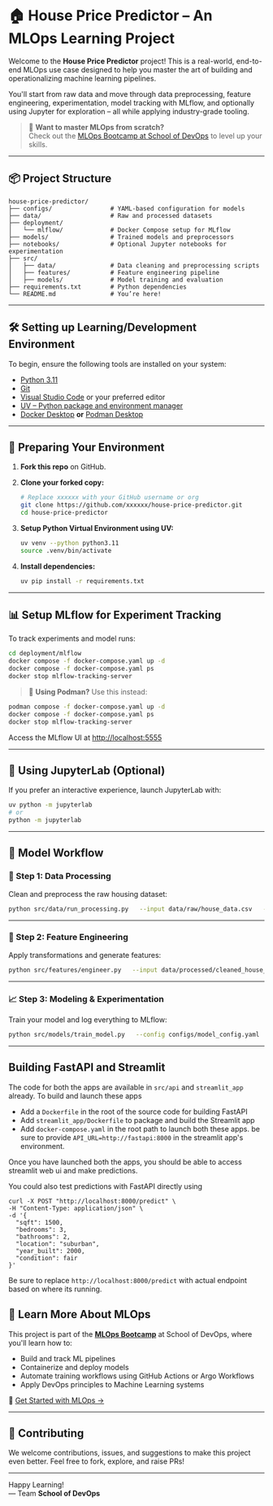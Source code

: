 # 🏠 House Price Predictor – An MLOps Learning Project

Welcome to the **House Price Predictor** project! This is a real-world, end-to-end MLOps use case designed to help you master the art of building and operationalizing machine learning pipelines.

You'll start from raw data and move through data preprocessing, feature engineering, experimentation, model tracking with MLflow, and optionally using Jupyter for exploration – all while applying industry-grade tooling.

> 🚀 **Want to master MLOps from scratch?**  
Check out the [MLOps Bootcamp at School of DevOps](https://schoolofdevops.com) to level up your skills.

---

## 📦 Project Structure

```
house-price-predictor/
├── configs/                # YAML-based configuration for models
├── data/                   # Raw and processed datasets
├── deployment/
│   └── mlflow/             # Docker Compose setup for MLflow
├── models/                 # Trained models and preprocessors
├── notebooks/              # Optional Jupyter notebooks for experimentation
├── src/
│   ├── data/               # Data cleaning and preprocessing scripts
│   ├── features/           # Feature engineering pipeline
│   ├── models/             # Model training and evaluation
├── requirements.txt        # Python dependencies
└── README.md               # You’re here!
```

---

## 🛠️ Setting up Learning/Development Environment

To begin, ensure the following tools are installed on your system:

- [Python 3.11](https://www.python.org/downloads/)
- [Git](https://git-scm.com/)
- [Visual Studio Code](https://code.visualstudio.com/) or your preferred editor
- [UV – Python package and environment manager](https://github.com/astral-sh/uv)
- [Docker Desktop](https://www.docker.com/products/docker-desktop/) **or** [Podman Desktop](https://podman-desktop.io/)

---

## 🚀 Preparing Your Environment

1. **Fork this repo** on GitHub.

2. **Clone your forked copy:**

   ```bash
   # Replace xxxxxx with your GitHub username or org
   git clone https://github.com/xxxxxx/house-price-predictor.git
   cd house-price-predictor
   ```

3. **Setup Python Virtual Environment using UV:**

   ```bash
   uv venv --python python3.11
   source .venv/bin/activate
   ```

4. **Install dependencies:**

   ```bash
   uv pip install -r requirements.txt
   ```

---

## 📊 Setup MLflow for Experiment Tracking

To track experiments and model runs:

```bash
cd deployment/mlflow
docker compose -f docker-compose.yaml up -d
docker compose -f docker-compose.yaml ps
docker stop mlflow-tracking-server
```

> 🐧 **Using Podman?** Use this instead:

```bash
podman compose -f docker-compose.yaml up -d
docker compose -f docker-compose.yaml ps
docker stop mlflow-tracking-server
```

Access the MLflow UI at [http://localhost:5555](http://localhost:5555)

---

## 📒 Using JupyterLab (Optional)

If you prefer an interactive experience, launch JupyterLab with:

```bash
uv python -m jupyterlab
# or
python -m jupyterlab
```

---

## 🔁 Model Workflow

### 🧹 Step 1: Data Processing

Clean and preprocess the raw housing dataset:

```bash
python src/data/run_processing.py   --input data/raw/house_data.csv   --output data/processed/cleaned_house_data.csv
```

---

### 🧠 Step 2: Feature Engineering

Apply transformations and generate features:

```bash
python src/features/engineer.py   --input data/processed/cleaned_house_data.csv   --output data/processed/featured_house_data.csv   --preprocessor models/trained/preprocessor.pkl
```

---

### 📈 Step 3: Modeling & Experimentation

Train your model and log everything to MLflow:

```bash
python src/models/train_model.py   --config configs/model_config.yaml   --data data/processed/featured_house_data.csv   --models-dir models   --mlflow-tracking-uri http://localhost:5555
```

---


## Building FastAPI and Streamlit 

The code for both the apps are available in `src/api` and `streamlit_app` already. To build and launch these apps 

  * Add a  `Dockerfile` in the root of the source code for building FastAPI  
  * Add `streamlit_app/Dockerfile` to package and build the Streamlit app  
  * Add `docker-compose.yaml` in the root path to launch both these apps. be sure to provide `API_URL=http://fastapi:8000` in the streamlit app's environment. 


Once you have launched both the apps, you should be able to access streamlit web ui and make predictions. 

You could also test predictions with FastAPI directly using 

```
curl -X POST "http://localhost:8000/predict" \
-H "Content-Type: application/json" \
-d '{
  "sqft": 1500,
  "bedrooms": 3,
  "bathrooms": 2,
  "location": "suburban",
  "year_built": 2000,
  "condition": fair
}'

```

Be sure to replace `http://localhost:8000/predict` with actual endpoint based on where its running. 


## 🧠 Learn More About MLOps

This project is part of the [**MLOps Bootcamp**](https://schoolofdevops.com) at School of DevOps, where you'll learn how to:

- Build and track ML pipelines
- Containerize and deploy models
- Automate training workflows using GitHub Actions or Argo Workflows
- Apply DevOps principles to Machine Learning systems

🔗 [Get Started with MLOps →](https://schoolofdevops.com)

---

## 🤝 Contributing

We welcome contributions, issues, and suggestions to make this project even better. Feel free to fork, explore, and raise PRs!

---

Happy Learning!  
— Team **School of DevOps**
